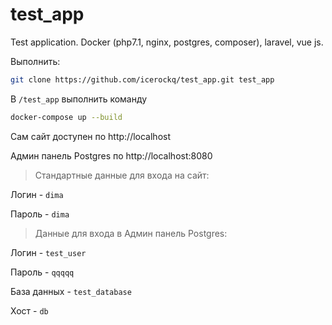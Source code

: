 # test_app
Test application. Docker (php7.1, nginx, postgres, composer), laravel, vue js.

Выполнить:
```bash
git clone https://github.com/icerockq/test_app.git test_app
```
В `/test_app` выполнить команду

```bash
docker-compose up --build
```
Сам сайт доступен по http://localhost

Админ панель Postgres по http://localhost:8080

>Стандартные данные для входа на сайт:

Логин - `dima` 

Пароль - `dima`

>Данные для входа в Админ панель Postgres: 

Логин - `test_user` 

Пароль - `qqqqq`

База данных - `test_database`

Хост - `db`
